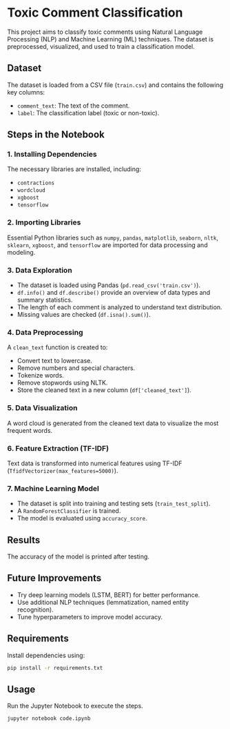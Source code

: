# Toxic Comment Classification

This project aims to classify toxic comments using Natural Language Processing (NLP) and Machine Learning (ML) techniques. The dataset is preprocessed, visualized, and used to train a classification model.

## Dataset
The dataset is loaded from a CSV file (`train.csv`) and contains the following key columns:
- `comment_text`: The text of the comment.
- `label`: The classification label (toxic or non-toxic).

## Steps in the Notebook
### 1. Installing Dependencies
The necessary libraries are installed, including:
- `contractions`
- `wordcloud`
- `xgboost`
- `tensorflow`

### 2. Importing Libraries
Essential Python libraries such as `numpy`, `pandas`, `matplotlib`, `seaborn`, `nltk`, `sklearn`, `xgboost`, and `tensorflow` are imported for data processing and modeling.

### 3. Data Exploration
- The dataset is loaded using Pandas (`pd.read_csv('train.csv')`).
- `df.info()` and `df.describe()` provide an overview of data types and summary statistics.
- The length of each comment is analyzed to understand text distribution.
- Missing values are checked (`df.isna().sum()`).

### 4. Data Preprocessing
A `clean_text` function is created to:
- Convert text to lowercase.
- Remove numbers and special characters.
- Tokenize words.
- Remove stopwords using NLTK.
- Store the cleaned text in a new column (`df['cleaned_text']`).

### 5. Data Visualization
A word cloud is generated from the cleaned text data to visualize the most frequent words.

### 6. Feature Extraction (TF-IDF)
Text data is transformed into numerical features using TF-IDF (`TfidfVectorizer(max_features=5000)`).

### 7. Machine Learning Model
- The dataset is split into training and testing sets (`train_test_split`).
- A `RandomForestClassifier` is trained.
- The model is evaluated using `accuracy_score`.

## Results
The accuracy of the model is printed after testing.

## Future Improvements
- Try deep learning models (LSTM, BERT) for better performance.
- Use additional NLP techniques (lemmatization, named entity recognition).
- Tune hyperparameters to improve model accuracy.

## Requirements
Install dependencies using:
```bash
pip install -r requirements.txt
```

## Usage
Run the Jupyter Notebook to execute the steps.
```bash
jupyter notebook code.ipynb
```

